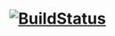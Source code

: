 # [![BuildStatus](https://travis-ci.org/rtv22/Kraskal.svg?branch=master)](https://travis-ci.org/rtv22/Kraskal)
